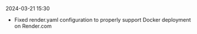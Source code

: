 2024-03-21 15:30
- Fixed render.yaml configuration to properly support Docker deployment on Render.com 